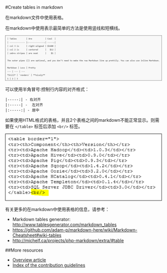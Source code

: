 #Create tables in markdown

在markdown文件中使用表格。

在markdown中使用表示最简单的方法是使用竖线和短横线。

 ![Markdown中的表格语法。][1]

可以使用半角冒号:控制行内容的对齐格式：

    |-----:| - 右对齐
    |:-----| -  左对齐
    |:-----:| - 居中

如果使用HTML格式的表格，并且2个表格之间的markdown不能正常显示。则需要在 `</table>` 标签后添加 `<br/>` 标签。

![Markdown中使用TABLE标签][2]

有关更多的在markdown中使用表格的信息，请参考：
- Markdown tables generator: http://www.tablesgenerator.com/markdown_tables
- https://github.com/adam-p/markdown-here/wiki/Markdown-Cheatsheet#wiki-tables
- http://michelf.ca/projects/php-markdown/extra/#table

##More resources

- [Overview article](./../README.md)
- [Index of the contribution guidelines](./contribution-guidelines-index.md)

<!--image references-->
[1]: ./media/create-tables-markdown/table-markdown.png
[2]: ./media/create-tables-markdown/break-tables.png
